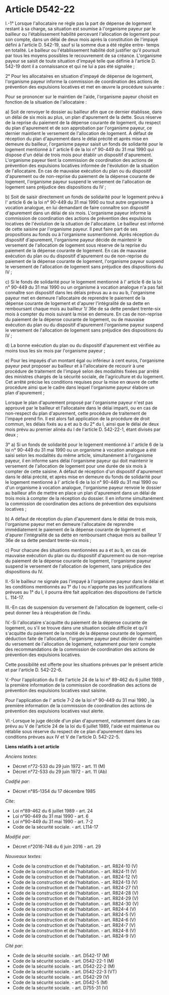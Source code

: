 # Article D542-22

I.-1° Lorsque l'allocataire ne règle pas la part de dépense de logement restant à sa charge, sa situation est soumise à
l'organisme payeur par le bailleur ou l'établissement habilité percevant l'allocation de logement pour son compte, dans un
délai de deux mois après la constitution de l'impayé défini à l'article D. 542-19, sauf si la somme due a été réglée entre-
temps en totalité. Le bailleur ou l'établissement habilité doit justifier qu'il poursuit par tous les moyens possibles le
recouvrement de sa créance. L'organisme payeur se saisit de toute situation d'impayé telle que définie à l'article D. 542-19
dont il a connaissance et qui ne lui a pas été signalée ; 

2° Pour les allocataires en situation d'impayé de dépense de logement, l'organisme payeur informe la commission de
coordination des actions de prévention des expulsions locatives et met en œuvre la procédure suivante : 

Pour se prononcer sur le maintien de l'aide, l'organisme payeur choisit en fonction de la situation de l'allocataire : 

a) Soit de renvoyer le dossier au bailleur afin que ce dernier établisse, dans un délai de six mois au plus, un plan
d'apurement de la dette. Sous réserve de la reprise du paiement de la dépense courante de logement, du respect du plan
d'apurement et de son approbation par l'organisme payeur, ce dernier maintient le versement de l'allocation de logement. A
défaut de réception du plan d'apurement dans le délai précité et après mise en demeure du bailleur, l'organisme payeur saisit
un fonds de solidarité pour le logement mentionné à l' article 6 de la loi n° 90-449 du 31 mai 1990  qui dispose d'un délai
de trois mois pour établir un dispositif d'apurement. L'organisme payeur tient la commission de coordination des actions de
prévention des expulsions locatives informée de l'évolution de la situation de l'allocataire. En cas de mauvaise exécution du
plan ou du dispositif d'apurement ou de non-reprise du paiement de la dépense courante de logement, l'organisme payeur
suspend le versement de l'allocation de logement sans préjudice des dispositions du IV ; 

b) Soit de saisir directement un fonds de solidarité pour le logement prévu à l' article 6 de la loi n° 90-449 du 31 mai 1990
ou tout autre organisme à vocation analogue, en lui demandant de faire connaître son dispositif d'apurement dans un délai de
six mois. L'organisme payeur informe la commission de coordination des actions de prévention des expulsions locatives de
l'évolution de la situation de l'allocataire. Le bailleur est informé de cette saisine par l'organisme payeur. Il peut faire
part de ses propositions au fonds ou à l'organisme susmentionné. Après réception du dispositif d'apurement, l'organisme
payeur décide de maintenir le versement de l'allocation de logement sous réserve de la reprise du paiement de la dépense
courante de logement. En cas de mauvaise exécution du plan ou du dispositif d'apurement ou de non-reprise du paiement de la
dépense courante de logement, l'organisme payeur suspend le versement de l'allocation de logement sans préjudice des
dispositions du IV ; 

c) Si le fonds de solidarité pour le logement mentionné à l' article 6 de la loi n° 90-449 du 31 mai 1990  ou un organisme à
vocation analogue n'a pas fait connaître son dispositif dans les délais prévus au a ou au b, l'organisme payeur met en
demeure l'allocataire de reprendre le paiement de la dépense courante de logement et d'apurer l'intégralité de sa dette en
remboursant chaque mois au bailleur 1/ 36e de sa dette pendant trente-six mois à compter du mois suivant la mise en demeure.
En cas de non-reprise du paiement de la dépense courante de logement, ou de mauvaise exécution du plan ou du dispositif
d'apurement l'organisme payeur suspend le versement de l'allocation de logement sans préjudice des dispositions du IV ; 

d) La bonne exécution du plan ou du dispositif d'apurement est vérifiée au moins tous les six mois par l'organisme payeur ; 

e) Pour les impayés d'un montant égal ou inférieur à cent euros, l'organisme payeur peut proposer au bailleur et à
l'allocataire de recourir à une procédure de traitement de l'impayé selon des modalités fixées par arrêté des ministres
chargés de la sécurité sociale, de l'agriculture et du logement. Cet arrêté précise les conditions requises pour la mise en
œuvre de cette procédure ainsi que le cadre dans lequel l'organisme payeur élabore un plan d'apurement ; 

Lorsque le plan d'apurement proposé par l'organisme payeur n'est pas approuvé par le bailleur et l'allocataire dans le délai
imparti, ou en cas de non-respect du plan d'apurement, cette procédure de traitement de l'impayé prend fin. Il est alors fait
application de la procédure de droit commun, les délais fixés au a et au b du 2° du I, ainsi que le délai de deux mois prévu
au premier alinéa du I de l'article D. 542-22-1, étant divisés par deux ; 

3° a) Si un fonds de solidarité pour le logement mentionné à l' article 6 de la loi n° 90-449 du 31 mai 1990  ou un organisme
à vocation analogue a été saisi selon les modalités du même article, simultanément à l'organisme payeur, il en informe sans
délai l'organisme payeur qui doit maintenir le versement de l'allocation de logement pour une durée de six mois à compter de
cette saisine. A défaut de réception d'un dispositif d'apurement dans le délai précité, et après mise en demeure du fonds de
solidarité pour le logement mentionné à l' article 6 de la loi n° 90-449 du 31 mai 1990  ou d'un organisme à vocation
analogue, l'organisme payeur renvoie le dossier au bailleur afin de mettre en place un plan d'apurement dans un délai de
trois mois à compter de la réception du dossier. Il en informe simultanément la commission de coordination des actions de
prévention des expulsions locatives ; 

b) A défaut de réception du plan d'apurement dans le délai de trois mois, l'organisme payeur met en demeure l'allocataire de
reprendre immédiatement le paiement de la dépense courante de logement et d'apurer l'intégralité de sa dette en remboursant
chaque mois au bailleur 1/ 36e de sa dette pendant trente-six mois ; 

c) Pour chacune des situations mentionnées au a et au b, en cas de mauvaise exécution du plan ou du dispositif d'apurement ou
de non-reprise du paiement de la dépense courante de logement, l'organisme payeur suspend le versement de l'allocation de
logement, sans préjudice des dispositions du IV. 

II.-Si le bailleur ne signale pas l'impayé à l'organisme payeur dans le délai et les conditions mentionnés au 1° du I ou
n'apporte pas les justifications prévues au 1° du I, il pourra être fait application des dispositions de l'article L.
114-17. 

III.-En cas de suspension du versement de l'allocation de logement, celle-ci peut donner lieu à récupération de l'indu. 

IV.-Si l'allocataire s'acquitte du paiement de la dépense courante de logement, ou s'il se trouve dans une situation sociale
difficile et qu'il s'acquitte du paiement de la moitié de la dépense courante de logement, déduction faite de l'allocation,
l'organisme payeur peut décider du maintien du versement de l'allocation de logement, notamment pour tenir compte des
recommandations de la commission de coordination des actions de prévention des expulsions locatives. 

Cette possibilité est offerte pour les situations prévues par le présent article et par l'article D. 542-22-6. 

V.-Pour l'application du  II de l'article 24 de la loi n° 89-462 du 6 juillet 1989 , la première information de la commission
de coordination des actions de prévention des expulsions locatives vaut saisine. 

Pour l'application de l' article 7-2 de la loi n° 90-449 du 31 mai 1990 , la première information de la commission de
coordination des actions de prévention des expulsions locatives vaut alerte. 

VI.-Lorsque le juge décide d'un plan d'apurement, notamment dans le cas prévu au V de l'article 24 de la loi du 6 juillet
1989, l'aide est maintenue ou rétablie sous réserve du respect de ce plan d'apurement dans les conditions prévues aux IV et V
de l'article D. 542-22-5.

**Liens relatifs à cet article**

_Anciens textes_:

  - Décret n°72-533 du 29 juin 1972 - art. 11 (M)
  - Décret n°72-533 du 29 juin 1972 - art. 11 (Ab)

_Codifié par_:

  - Décret n°85-1354 du 17 décembre 1985

_Cite_:

  - Loi n°89-462 du 6 juillet 1989 - art. 24
  - Loi n°90-449 du 31 mai 1990 - art. 6
  - Loi n°90-449 du 31 mai 1990 - art. 7-2
  - Code de la sécurité sociale. - art. L114-17

_Modifié par_:

  - Décret n°2016-748 du 6 juin 2016 - art. 29

_Nouveaux textes_:

  - Code de la construction et de l'habitation. - art. R824-10 (V)
  - Code de la construction et de l'habitation. - art. R824-11 (V)
  - Code de la construction et de l'habitation. - art. R824-12 (V)
  - Code de la construction et de l'habitation. - art. R824-13 (V)
  - Code de la construction et de l'habitation. - art. R824-27 (V)
  - Code de la construction et de l'habitation. - art. R824-28 (V)
  - Code de la construction et de l'habitation. - art. R824-29 (V)
  - Code de la construction et de l'habitation. - art. R824-30 (V)
  - Code de la construction et de l'habitation. - art. R824-4 (V)
  - Code de la construction et de l'habitation. - art. R824-5 (V)
  - Code de la construction et de l'habitation. - art. R824-6 (V)
  - Code de la construction et de l'habitation. - art. R824-7 (V)
  - Code de la construction et de l'habitation. - art. R824-8 (V)
  - Code de la construction et de l'habitation. - art. R824-9 (V)

_Cité par_:

  - Code de la sécurité sociale. - art. D542-17 (M)
  - Code de la sécurité sociale. - art. D542-22-1 (M)
  - Code de la sécurité sociale. - art. D542-22-2 (M)
  - Code de la sécurité sociale. - art. D542-22-3 (VT)
  - Code de la sécurité sociale. - art. D542-29 (V)
  - Code de la sécurité sociale. - art. D542-5 (M)
  - Code de la sécurité sociale. - art. D755-31 (V)
